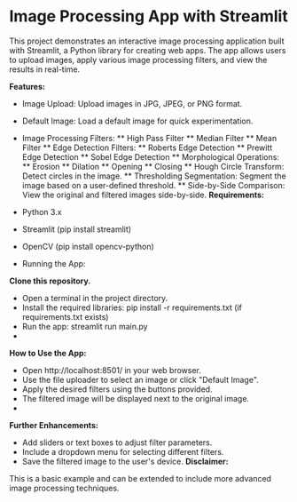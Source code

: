 # Image Processing App with Streamlit

This project demonstrates an interactive image processing application built with Streamlit, a Python library for creating web apps. The app allows users to upload images, apply various image processing filters, and view the results in real-time.

**Features:**

* Image Upload: Upload images in JPG, JPEG, or PNG format.
* Default Image: Load a default image for quick experimentation.
* Image Processing Filters:
  ** High Pass Filter
  ** Median Filter
  ** Mean Filter
  ** Edge Detection Filters:
  ** Roberts Edge Detection
  ** Prewitt Edge Detection
  ** Sobel Edge Detection
  ** Morphological Operations:
  ** Erosion
  ** Dilation
  ** Opening
  ** Closing
  ** Hough Circle Transform: Detect circles in the image.
  ** Thresholding Segmentation: Segment the image based on a user-defined threshold.
  ** Side-by-Side Comparison: View the original and filtered images side-by-side.
**Requirements:**

* Python 3.x
* Streamlit (pip install streamlit)
* OpenCV (pip install opencv-python)
* Running the App:

**Clone this repository.**
* Open a terminal in the project directory.
* Install the required libraries: pip install -r requirements.txt (if requirements.txt exists)
* Run the app: streamlit run main.py
* 
**How to Use the App:**

* Open http://localhost:8501/ in your web browser.
* Use the file uploader to select an image or click "Default Image".
* Apply the desired filters using the buttons provided.
* The filtered image will be displayed next to the original image.
* 
**Further Enhancements:**

* Add sliders or text boxes to adjust filter parameters.
* Include a dropdown menu for selecting different filters.
* Save the filtered image to the user's device.
**Disclaimer:**

This is a basic example and can be extended to include more advanced image processing techniques.
